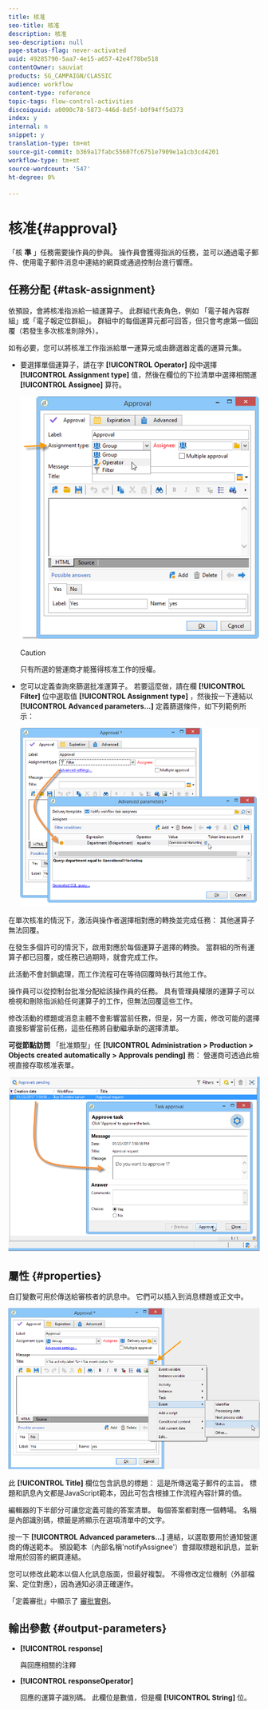 ```yaml
---
title: 核准
seo-title: 核准
description: 核准
seo-description: null
page-status-flag: never-activated
uuid: 49285790-5aa7-4e15-a657-42e4f78be518
contentOwner: sauviat
products: SG_CAMPAIGN/CLASSIC
audience: workflow
content-type: reference
topic-tags: flow-control-activities
discoiquuid: a0090c78-5873-446d-8d5f-b0f94ff5d373
index: y
internal: n
snippet: y
translation-type: tm+mt
source-git-commit: b369a17fabc55607fc6751e7909e1a1cb3cd4201
workflow-type: tm+mt
source-wordcount: '547'
ht-degree: 0%

---
```



# 核准{#approval}

「核 **準** 」任務需要操作員的參與。 操作員會獲得指派的任務，並可以通過電子郵件、使用電子郵件消息中連結的網頁或通過控制台進行響應。

## 任務分配 {#task-assignment}

依預設，會將核准指派給一組運算子。 此群組代表角色，例如 「電子報內容群組」或「電子報定位群組」。 群組中的每個運算元都可回答，但只會考慮第一個回覆（若發生多次核准則除外）。

如有必要，您可以將核准工作指派給單一運算元或由篩選器定義的運算元集。

* 要選擇單個運算子，請在字 **[!UICONTROL Operator]** 段中選擇 **[!UICONTROL Assignment type]** 值，然後在欄位的下拉清單中選擇相關運 **[!UICONTROL Assignee]** 算符。

   ![](assets/s_advuser_validation_box_assign.png)

   >[!CAUTION]
   >
   >只有所選的營運商才能獲得核准工作的授權。

* 您可以定義查詢來篩選批准運算子。 若要這麼做，請在欄 **[!UICONTROL Filter]** 位中選取值 **[!UICONTROL Assignment type]** ，然後按一下連結以 **[!UICONTROL Advanced parameters...]** 定義篩選條件，如下列範例所示：

   ![](assets/s_advuser_validation_box_filter.png)

在單次核准的情況下，激活與操作者選擇相對應的轉換並完成任務： 其他運算子無法回覆。

在發生多個許可的情況下，啟用對應於每個運算子選擇的轉換。 當群組的所有運算子都已回覆，或任務已過期時，就會完成工作。

此活動不會封鎖處理，而工作流程可在等待回覆時執行其他工作。

操作員可以從控制台批准分配給該操作員的任務。 具有管理員權限的運算子可以檢視和刪除指派給任何運算子的工作，但無法回覆這些工作。

修改活動的標題或消息主體不會影響當前任務，但是，另一方面，修改可能的選擇直接影響當前任務，這些任務將自動繼承新的選擇清單。

**可從節點訪問** 「批准類型」任 **[!UICONTROL Administration > Production > Objects created automatically > Approvals pending]** 務： 營運商可透過此檢視直接存取核准表單。

![](assets/s_advuser_validation_from_console.png)

## 屬性 {#properties}

自訂變數可用於傳送給審核者的訊息中。 它們可以插入到消息標題或正文中。

![](assets/edit_validation.png)

此 **[!UICONTROL Title]** 欄位包含訊息的標題： 這是所傳送電子郵件的主旨。 標題和訊息內文都是JavaScript範本，因此可包含根據工作流程內容計算的值。

編輯器的下半部分可讓您定義可能的答案清單。 每個答案都對應一個轉場。 名稱是內部識別碼，標籤是將顯示在選項清單中的文字。

按一下 **[!UICONTROL Advanced parameters...]** 連結，以選取要用於通知營運商的傳送範本。 預設範本（內部名稱&#39;notifyAssignee&#39;）會擷取標題和訊息，並新增用於回答的網頁連結。

您可以修改此範本以個人化訊息版面，但最好複製。 不得修改定位機制（外部檔案、定位對應），因為通知必須正確運作。

「定義審批」中顯示了 [審批實例](../../workflow/using/defining-approvals.md)。

## 輸出參數 {#output-parameters}

* **[!UICONTROL response]**

   與回應相關的注釋

* **[!UICONTROL responseOperator]**

   回應的運算子識別碼。 此欄位是數值，但是欄 **[!UICONTROL String]** 位。

